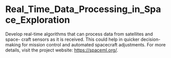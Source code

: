 # Real_Time_Data_Processing_in_Space_Exploration
Develop real-time algorithms that can process data from satellites and space- craft sensors as it is received. This could help in quicker decision-making for mission control and automated spacecraft adjustments. For more details, visit the project website: https://spaceml.org/.
